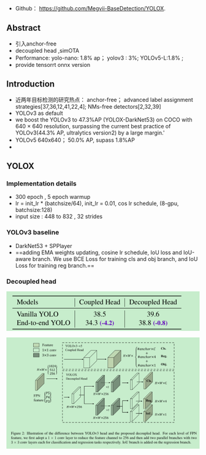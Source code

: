 - Github： https://github.com/Megvii-BaseDetection/YOLOX.

## Abstract

- 引入anchor-free
- decoupled head ,simOTA
- Performance:  yolo-nano:  1.8% ap； yolov3 : 3%; YOLOv5-L:1.8% ; 
- provide tensorrt onnx version

##  Introduction

- 近两年目标检测的研究热点： anchor-free； advanced label assignment strategies[37,36,12,41,22,4]; NMs-free detectors[2,32,39]
- YOLOv3 as default
- we boost the YOLOv3 to 47.3%AP (YOLOX-DarkNet53) on COCO with 640 × 640 resolution, surpassing the current best practice of YOLOv3(44.3% AP, ultralytics version2) by a large margin.'
- YOLOv5 640x640； 50.0% AP, supass 1.8%AP
- 

## YOLOX

### Implementation details

- 300 epoch , 5 epoch warmup
- lr = init_lr * (batchsize/64),    init_lr = 0.01,   cos lr schedule,  (8-gpu, batchsize:128)
- input size : 448 to 832 , 32 strides

### YOLOv3 baseline

- DarkNet53 +  SPPlayer
- ==adding EMA weights updating, cosine lr schedule, IoU loss and IoU-aware branch.  We use BCE Loss for training cls and obj branch, and IoU Loss for training reg branch.==

### Decoupled head



![image-20210918121226730](..\images\image-20210918121226730.png)

![image-20210918121247956](..\images\image-20210918121247956.png)

